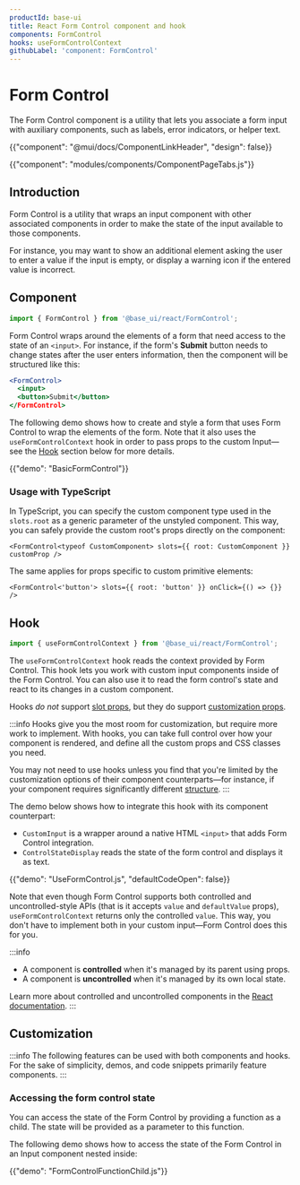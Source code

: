 ```yaml
---
productId: base-ui
title: React Form Control component and hook
components: FormControl
hooks: useFormControlContext
githubLabel: 'component: FormControl'
---
```


# Form Control

<p class="description">The Form Control component is a utility that lets you associate a form input with auxiliary components, such as labels, error indicators, or helper text.</p>

{{"component": "@mui/docs/ComponentLinkHeader", "design": false}}

{{"component": "modules/components/ComponentPageTabs.js"}}

## Introduction

Form Control is a utility that wraps an input component with other associated components in order to make the state of the input available to those components.

For instance, you may want to show an additional element asking the user to enter a value if the input is empty, or display a warning icon if the entered value is incorrect.

## Component

```jsx
import { FormControl } from '@base_ui/react/FormControl';
```

Form Control wraps around the elements of a form that need access to the state of an `<input>`.
For instance, if the form's **Submit** button needs to change states after the user enters information, then the component will be structured like this:

```jsx
<FormControl>
  <input>
  <button>Submit</button>
</FormControl>
```

The following demo shows how to create and style a form that uses Form Control to wrap the elements of the form.
Note that it also uses the `useFormControlContext` hook in order to pass props to the custom Input—see the [Hook](#hook) section below for more details.

{{"demo": "BasicFormControl"}}

### Usage with TypeScript

In TypeScript, you can specify the custom component type used in the `slots.root` as a generic parameter of the unstyled component.
This way, you can safely provide the custom root's props directly on the component:

```tsx
<FormControl<typeof CustomComponent> slots={{ root: CustomComponent }} customProp />
```

The same applies for props specific to custom primitive elements:

```tsx
<FormControl<'button'> slots={{ root: 'button' }} onClick={() => {}} />
```

## Hook

```jsx
import { useFormControlContext } from '@base_ui/react/FormControl';
```

The `useFormControlContext` hook reads the context provided by Form Control.
This hook lets you work with custom input components inside of the Form Control.
You can also use it to read the form control's state and react to its changes in a custom component.

Hooks _do not_ support [slot props](#custom-structure), but they do support [customization props](#customization).

:::info
Hooks give you the most room for customization, but require more work to implement.
With hooks, you can take full control over how your component is rendered, and define all the custom props and CSS classes you need.

You may not need to use hooks unless you find that you're limited by the customization options of their component counterparts—for instance, if your component requires significantly different [structure](#anatomy).
:::

The demo below shows how to integrate this hook with its component counterpart:

- `CustomInput` is a wrapper around a native HTML `<input>` that adds Form Control integration.
- `ControlStateDisplay` reads the state of the form control and displays it as text.

{{"demo": "UseFormControl.js", "defaultCodeOpen": false}}

Note that even though Form Control supports both controlled and uncontrolled-style APIs (that is it accepts `value` and `defaultValue` props), `useFormControlContext` returns only the controlled `value`.
This way, you don't have to implement both in your custom input—Form Control does this for you.

:::info

- A component is **controlled** when it's managed by its parent using props.
- A component is **uncontrolled** when it's managed by its own local state.

Learn more about controlled and uncontrolled components in the [React documentation](https://react.dev/learn/sharing-state-between-components#controlled-and-uncontrolled-components).
:::

## Customization

:::info
The following features can be used with both components and hooks.
For the sake of simplicity, demos, and code snippets primarily feature components.
:::

### Accessing the form control state

You can access the state of the Form Control by providing a function as a child.
The state will be provided as a parameter to this function.

The following demo shows how to access the state of the Form Control in an Input component nested inside:

{{"demo": "FormControlFunctionChild.js"}}
